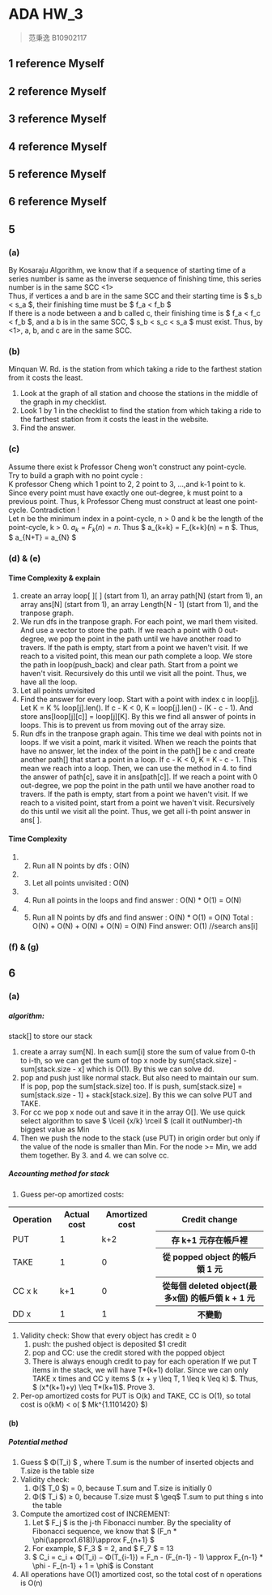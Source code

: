 # ADA HW_3
> 范秉逸 B10902117
## 1 reference Myself
## 2 reference Myself
## 3 reference Myself
## 4 reference Myself
## 5 reference Myself
## 6 reference Myself
## 5
### (a)
By Kosaraju Algorithm, we know that if a sequence of starting time of a series number is same as the inverse sequence of finishing time, this series number is in the same SCC <1><br> 
Thus, if vertices a and b are in the same SCC and their starting time is $ s_b < s_a $, their finishing time must be $ f_a < f_b $ <br>
If there is a node between a and b called c, their finishing time is $ f_a < f_c < f_b $, and a b is in the same SCC, $ s_b < s_c < s_a $ must exist. Thus, by <1>, a, b, and c are in the same SCC.
### (b)
Minquan W. Rd. is the station from which taking a ride to the farthest station from it costs the least. <br>
1. Look at the graph of all station and choose the stations in the middle of the graph in my checklist.
2. Look 1 by 1 in the checklist to find the station from which taking a ride to the farthest station from it costs the least in the website.
3. Find the answer.
### (c)
Assume there exist k Professor Cheng won't construct any point-cycle.<br>
Try to build a graph with no point cycle :<br>
K professor Cheng which 1 point to 2, 2 point to 3, ...,and k-1 point to k.<br>
Since every point must have exactly one out-degree, k must point to a previous point. Thus, k Professor Cheng must construct at least one point-cycle. Contradiction !<br>
Let n be the minimum index in a point-cycle, n > 0 and k be the length of the point-cycle, k > 0. $a_k = F_k(n) = n$. Thus $ a_{k+k} = F_{k+k}(n) = n $. Thus, $ a_{N+T} = a_{N} $
### (d) & (e)
#### Time Complexity & explain
1. create an array loop[ ][ ] (start from 1), an array path[N] (start from 1), an array ans[N] (start from 1), an array Length[N - 1] (start from 1), and the tranpose graph.
2. We run dfs in the tranpose graph. For each point, we marl them visited. And use a vector to store the path. If we reach a point with 0 out-degree, we pop the point in the path until we have another road to travers. If the path is empty, start from a point we haven't visit. If we reach to a visited point, this mean our path complete a loop. We store the path in loop(push_back) and clear path. Start from a point we haven't visit. Recursively do this until we visit all the point. Thus, we have all the loop.
3. Let all points unvisited
4. Find the answer for every loop. Start with a point with index c in loop[j]. Let K = K % loop[j].len(). If c - K < 0, K = loop[j].len() - (K - c - 1). And store ans[loop[j][c]] = loop[j][K]. By this we find all answer of points in loops. This is to prevent us from moving out of the array size.
5. Run dfs in the tranpose graph again. This time we deal with points not in loops. If we visit a point, mark it visited. When we reach the points that have no answer, let the index of the point in the path[] be c and create another path[] that start a point in a loop. If c - K < 0, K = K - c - 1. This mean we reach into a loop. Then, we can use the method in 4. to find the answer of path[c], save it in ans[path[c]]. If we reach a point with 0 out-degree, we pop the point in the path until we have another road to travers. If the path is empty, start from a point we haven't visit. If we reach to a visited point, start from a point we haven't visit. Recursively do this until we visit all the point. Thus, we get all i-th point answer in ans[ ].
#### Time Complexity
1. 2. Run all N points by dfs : O(N)
2. 3. Let all points unvisited : O(N)
3. 4. Run all points in the loops and find answer : O(N) * O(1) = O(N)
4. 5. Run all N points by dfs and find answer : O(N) * O(1) = O(N)
Total : O(N) + O(N) + O(N) + O(N) = O(N)
Find answer: O(1) //search ans[i]
### (f) & (g)


## 6
### (a)
##### algorithm:
stack[] to store our stack
1. create a array sum[N]. In each sum[i] store the sum of value from 0-th to i-th, so we can get the sum of top x node by sum[stack.size] - sum[stack.size - x] which is O(1). By this we can solve dd.
2. pop and push just like normal stack. But also need to maintain our sum. If is pop, pop the sum[stack.size] too. If is push, sum[stack.size] = sum[stack.size - 1] + stack[stack.size]. By this we can solve PUT and TAKE.
3. For cc we pop x node out and save it in the array O[]. We use quick select algorithm to save $ \lceil {x/k} \rceil $ (call it outNumber)-th biggest value as Min
4. Then we push the node to the stack (use PUT) in origin order but only if the value of the node is smaller than Min. For the node >= Min, we add them together. By 3. and 4. we can solve cc.
##### Accounting method for stack
1. Guess per-op amortized costs:
<table>
  <tr>
    <th>Operation</th>
    <th>Actual cost</th>
    <th>Amortized cost</th>
    <th>Credit change</th>
  </tr>
  <tr>
    <td>PUT</td>
    <td>1</td>
    <td>k+2</td>
    <th>存 k+1 元存在帳戶裡</th>
  </tr>
  <tr>
    <td>TAKE</td>
    <td>1</td>
    <td>0</td>
    <th>從 popped object 的帳戶領 1 元</th>
  </tr>
  <tr>
    <td>CC x k</td>
    <td>k+1</td>
    <td>0</td>
    <th>從每個 deleted object(最多x個) 的帳戶領 k + 1 元</th>
  </tr>
  <tr>
    <td>DD x</td>
    <td>1</td>
    <td>1</td>
    <th>不變動</th>
  </tr>
</table>

1. Validity check: Show that every object has credit ≥ 0
    1. push: the pushed object is deposited $1 credit
    2. pop and CC: use the credit stored with the popped object
    3. There is always enough credit to pay for each operation
    If we put T items in the stack, we will have T*(k+1) dollar. Since we can only TAKE x times and CC y items $ (x + y \leq T, 1 \leq k \leq k) $. 
    Thus, $ (x*(k+1)+y) \leq T*(k+1)$. Prove 3.
2. Per-op amortized costs for PUT is O(k) and TAKE, CC is O(1), so total cost is o(kM) < o( $ Mk^{1.1101420} $)
#### (b)
##### Potential method
1. Guess $ Φ(T_i) $ , where T.sum is the number of inserted objects and T.size is the table size
2. Validity check:
    1. Φ($ T_0 $) = 0, because T.sum and T.size is initially 0
    2. Φ($ T_i $) ≥ 0, because T.size must $ \geq$ T.sum to put thing s into the table 
3. Compute the amortized cost of INCREMENT:
    1. Let $ F_j $ is the j-th Fibonacci number. By the speciality of Fibonacci sequence, we know that $ (F_n * \phi(\approx1.618))\approx F_{n+1} $
    2. For example, $ F_3 $ = 2, and $ F_7 $ = 13
    3. $ C_i = c_i + Φ(T_i) − Φ(T_{i-1}) = F_n - (F_{n-1} - 1) \approx F_{n-1} * \phi - F_{n-1} + 1 = \phi$ is Constant
4. All operations have O(1) amortized cost, so the total cost of n operations is O(n)